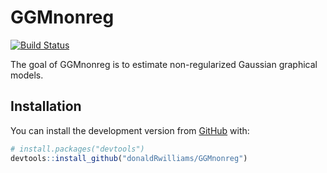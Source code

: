 
<!-- README.md is generated from README.Rmd. Please edit that file -->

# GGMnonreg

[![Build
Status](https://travis-ci.com/donaldRwilliams/GGMnonreg.svg?branch=master)](https://travis-ci.com/donaldRwilliams/GGMnonreg)

The goal of GGMnonreg is to estimate non-regularized Gaussian graphical
models.

## Installation

You can install the development version from
[GitHub](https://github.com/) with:

``` r
# install.packages("devtools")
devtools::install_github("donaldRwilliams/GGMnonreg")
```
